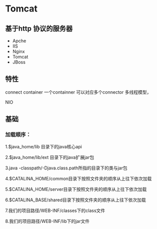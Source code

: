 # Tomcat 

## 基于http 协议的服务器
- Apche
- IIS 
- Nginx
- Tomcat 
- JBoss
## 特性
connect container 
一个containner 可以对应多个connector
多线程模型，

NIO
## 基础
### 加载顺序：

1.$java_home/lib 目录下的java核心api 

2.$java_home/lib/ext 目录下的java扩展jar包

3.java -classpath/-Djava.class.path所指的目录下的类与jar包

4.$CATALINA_HOME/common目录下按照文件夹的顺序从上往下依次加载

5.$CATALINA_HOME/server目录下按照文件夹的顺序从上往下依次加载

6.$CATALINA_BASE/shared目录下按照文件夹的顺序从上往下依次加载

7.我们的项目路径/WEB-INF/classes下的class文件

8.我们的项目路径/WEB-INF/lib下的jar文件